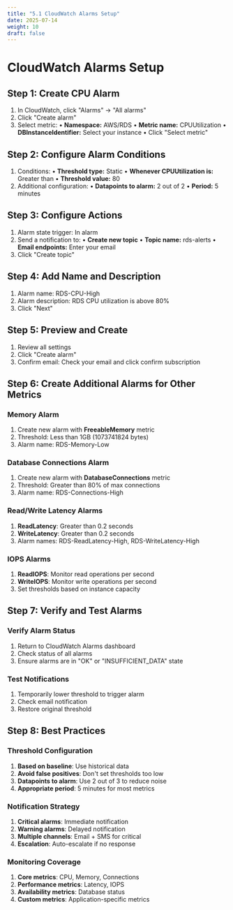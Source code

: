 ```yaml
---
title: "5.1 CloudWatch Alarms Setup"
date: 2025-07-14
weight: 10
draft: false
---
```


# CloudWatch Alarms Setup

## Step 1: Create CPU Alarm
1. In CloudWatch, click "Alarms" → "All alarms"
2. Click "Create alarm"
3. Select metric:
   • **Namespace:** AWS/RDS
   • **Metric name:** CPUUtilization
   • **DBInstanceIdentifier:** Select your instance
   • Click "Select metric"

## Step 2: Configure Alarm Conditions
1. Conditions:
   • **Threshold type:** Static
   • **Whenever CPUUtilization is:** Greater than
   • **Threshold value:** 80
2. Additional configuration:
   • **Datapoints to alarm:** 2 out of 2
   • **Period:** 5 minutes

## Step 3: Configure Actions
1. Alarm state trigger: In alarm
2. Send a notification to: 
   • **Create new topic**
   • **Topic name:** rds-alerts
   • **Email endpoints:** Enter your email
3. Click "Create topic"

## Step 4: Add Name and Description
1. Alarm name: RDS-CPU-High
2. Alarm description: RDS CPU utilization is above 80%
3. Click "Next"

## Step 5: Preview and Create
1. Review all settings
2. Click "Create alarm"
3. Confirm email: Check your email and click confirm subscription

## Step 6: Create Additional Alarms for Other Metrics

### Memory Alarm
1. Create new alarm with **FreeableMemory** metric
2. Threshold: Less than 1GB (1073741824 bytes)
3. Alarm name: RDS-Memory-Low

### Database Connections Alarm
1. Create new alarm with **DatabaseConnections** metric
2. Threshold: Greater than 80% of max connections
3. Alarm name: RDS-Connections-High

### Read/Write Latency Alarms
1. **ReadLatency**: Greater than 0.2 seconds
2. **WriteLatency**: Greater than 0.2 seconds
3. Alarm names: RDS-ReadLatency-High, RDS-WriteLatency-High

### IOPS Alarms
1. **ReadIOPS**: Monitor read operations per second
2. **WriteIOPS**: Monitor write operations per second
3. Set thresholds based on instance capacity

## Step 7: Verify and Test Alarms

### Verify Alarm Status
1. Return to CloudWatch Alarms dashboard
2. Check status of all alarms
3. Ensure alarms are in "OK" or "INSUFFICIENT_DATA" state

### Test Notifications
1. Temporarily lower threshold to trigger alarm
2. Check email notification
3. Restore original threshold

## Step 8: Best Practices

### Threshold Configuration
1. **Based on baseline**: Use historical data
2. **Avoid false positives**: Don't set thresholds too low
3. **Datapoints to alarm**: Use 2 out of 3 to reduce noise
4. **Appropriate period**: 5 minutes for most metrics

### Notification Strategy
1. **Critical alarms**: Immediate notification
2. **Warning alarms**: Delayed notification
3. **Multiple channels**: Email + SMS for critical
4. **Escalation**: Auto-escalate if no response

### Monitoring Coverage
1. **Core metrics**: CPU, Memory, Connections
2. **Performance metrics**: Latency, IOPS
3. **Availability metrics**: Database status
4. **Custom metrics**: Application-specific metrics
